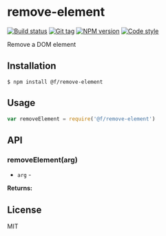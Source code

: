 
# remove-element

[![Build status][travis-image]][travis-url]
[![Git tag][git-image]][git-url]
[![NPM version][npm-image]][npm-url]
[![Code style][standard-image]][standard-url]

Remove a DOM element

## Installation

    $ npm install @f/remove-element

## Usage

```js
var removeElement = require('@f/remove-element')

```

## API

### removeElement(arg)

- `arg` -

**Returns:**

## License

MIT

[travis-image]: https://img.shields.io/travis/micro-js/remove-element.svg?style=flat-square
[travis-url]: https://travis-ci.org/micro-js/remove-element
[git-image]: https://img.shields.io/github/tag/micro-js/remove-element.svg
[git-url]: https://github.com/micro-js/remove-element
[standard-image]: https://img.shields.io/badge/code%20style-standard-brightgreen.svg?style=flat
[standard-url]: https://github.com/feross/standard
[npm-image]: https://img.shields.io/npm/v/@f/remove-element.svg?style=flat-square
[npm-url]: https://npmjs.org/package/@f/remove-element
